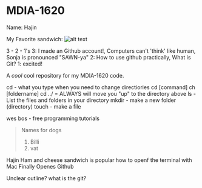 # MDIA-1620

Name: Hajin

My Favorite sandwich:
![alt text](https://www.unileverfoodsolutions.us/dam/global-ufs/mcos/NAM/calcmenu/recipes/US-recipes/sandwiches/spicy-mayo-fried-chicken-sandwich/crispychickensandwich_1206x709.jpg)

3 - 2 - 1's
3: I made an Github account!, Computers can't 'think' like human, Sonja is pronounced "SAWN-ya"
2: How to use github practically, What is Git?
1: excited!



A *cool* cool repository for my MDIA-1620 code.

cd - what you type  when you need to change directiories
cd [command]
ch [foldername]
cd ../ = ALWAYS will move you "up" to the directory above
ls - List the files and folders in your directory
mkdir - make a new folder (directory)
touch - make a file

wes bos - free programming tutorials

> Names for dogs
>
> 1. Billi
> 2. vat

Hajin
Ham and cheese sandwich is popular
how to openf the terminal with Mac
Finally Openes Github

Unclear
outline?
what is the git?

